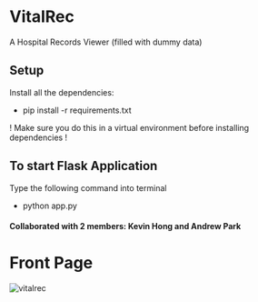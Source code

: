 # VitalRec
A Hospital Records Viewer (filled with dummy data)

## Setup
Install all the dependencies:
- pip install -r requirements.txt

! Make sure you do this in a virtual environment before installing dependencies !

## To start Flask Application

Type the following command into terminal 

- python app.py

#### Collaborated with 2 members: Kevin Hong and Andrew Park

# Front Page
![vitalrec](https://github.com/user-attachments/assets/e830af34-91f1-4c1b-aa95-d79cb3a29f70)
